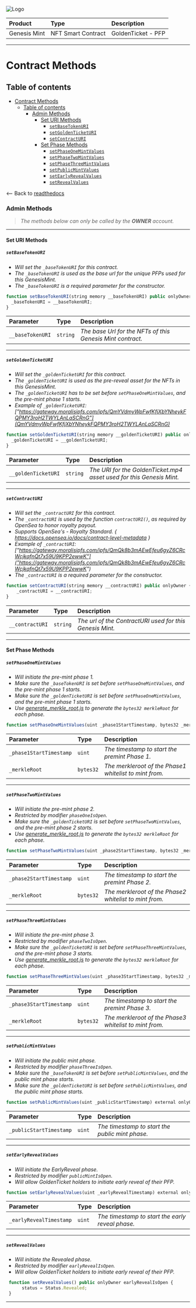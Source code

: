 ![Logo](https://www.centaurify.com/_next/image?url=%2Fimg%2Flogo%2Fcentaurify-logo.svg&w=1920&q=75)

| Product      | Type               | Description                |
| :--------    | :-------           | :------------------------- |
| Genesis Mint | NFT Smart Contract | GoldenTicket  - PFP        |

---

# Contract Methods

## Table of contents

- [Contract Methods](#contract-methods)
  - [Table of contents](#table-of-contents)
    - [Admin Methods](#admin-methods)
      - [Set URI Methods](#set-uri-methods)
        - [`setBaseTokenURI`](#setbasetokenuri)
        - [`setGoldenTicketURI`](#setgoldenticketuri)
        - [`setContractURI`](#setcontracturi)
      - [Set Phase Methods](#set-phase-methods)
        - [`setPhaseOneMintValues`](#setphaseonemintvalues)
        - [`setPhaseTwoMintValues`](#setphasetwomintvalues)
        - [`setPhaseThreeMintValues`](#setphasethreemintvalues)
        - [`setPublicMintValues`](#setpublicmintvalues)
        - [`setEarlyRevealValues`](#setearlyrevealvalues)
        - [`setRevealValues`](#setrevealvalues)

<-- Back to [readthedocs](ReadTheDocs_Genesis_Mint.md#table-of-contents "Back to ReadTheDocs")

### Admin Methods

> _The methods below can only be called by the **OWNER** account._

---

#### Set URI Methods

##### `setBaseTokenURI`  

- _Will set the `_baseTokenURI` for this contract._
- _The `_baseTokenURI` is used as the base url for the unique PFPs used for this GenesisMint._  
- _The `_baseTokenURI` is a required parameter for the constructor._  


```javascript
function setBaseTokenURI(string memory __baseTokenURI) public onlyOwner {
  _baseTokenURI = __baseTokenURI;
}  
```  

| Parameter        | Type      | Description                |
| :--------        | :-------  | :------------------------- |
| `__baseTokenURI` | `string`  | _The base Url for the NFTs of this Genesis Mint contract._ |  

---

##### `setGoldenTicketURI`

- _Will set the `_goldenTicketURI` for this contract._
- _The `_goldenTicketURI` is used as the pre-reveal asset for the NFTs in this GenesisMint._  
- _The `_goldenTicketURI` has to be set before `setPhaseOneMintValues`, and the pre-mint phase 1 starts._
- _Example of `_goldenTicketURI`: ["https://gateway.moralisipfs.com/ipfs/QmYVdmyWpFwfKfjXbYNheykFQPMY3roH2TWYLAnLaSCRnG"](QmYVdmyWpFwfKfjXbYNheykFQPMY3roH2TWYLAnLaSCRnG)_

```javascript
function setGoldenTicketURI(string memory __goldenTicketURI) public onlyOwner {
  _goldenTicketURI = __goldenTicketURI;
}
```

| Parameter        | Type      | Description                |
| :--------        | :-------  | :------------------------- |
| `__goldenTicketURI` | `string`  | _The URI for the GoldenTicket.mp4 asset used for this Genesis Mint._|

---

##### `setContractURI`  

- _Will set the `_contractURI` for this contract._
- _The `_contractURI` is used by the function `contractURI()`, as required by OpenSea to honor royalty payout._  
- _Supports OpenSea's - Royalty Standard. { <https://docs.opensea.io/docs/contract-level-metadata> }_
- _Example of `_contractURI`: ["https://gateway.moralisipfs.com/ipfs/QmQk8b3mAEwEfeu6gyZ6CRcWcjkafnQt7x59U9KPP2ewwK"]("https://gateway.moralisipfs.com/ipfs/QmQk8b3mAEwEfeu6gyZ6CRcWcjkafnQt7x59U9KPP2ewwK")_
- _The `_contractURI` is a required parameter for the constructor._  

```javascript
function setContractURI(string memory __contractURI) public onlyOwner {
    _contractURI = __contractURI;
}
```

| Parameter        | Type      | Description                |
| :--------        | :-------  | :------------------------- |
| `__contractURI` | `string`  | _The url of the ContractURI used for this Genesis Mint._|

---

#### Set Phase Methods

##### `setPhaseOneMintValues`  

- _Will initiate the pre-mint phase 1._
- _Make sure the `_baseTokenURI` is set before `setPhaseOneMintValues`, and the pre-mint phase 1 starts._
- _Make sure the `_goldenTicketURI` is set before `setPhaseOneMintValues`, and the pre-mint phase 1 starts._
- _Use [generate_merkle_root.js](https://github.com/CentaurifyOrg/smart_contracts/blob/main/contracts/NFT/GenesisMint/scripts/generate_merkle_root.js "Script to generate the merkle root") to generate the `bytes32 merkleRoot` for each phase._


```javascript
function setPhaseOneMintValues(uint _phase1StartTimestamp, bytes32 _merkleRoot) external onlyOwner {}
```

| Parameter        | Type      | Description                |
| :--------        | :-------  | :------------------------- |
| `_phase1StartTimestamp` | `uint`  | _The timestamp to start the premint Phase 1._|
| `_merkleRoot` | `bytes32`  | _The merkleroot of the Phase1 whitelist to mint from._|

---

##### `setPhaseTwoMintValues`  

- _Will initiate the pre-mint phase 2._  
- _Restricted by modifier `phaseOneIsOpen`._
- _Make sure the `_goldenTicketURI` is set before `setPhaseTwoMintValues`, and the pre-mint phase 2 starts._
- _Use [generate_merkle_root.js](https://github.com/CentaurifyOrg/smart_contracts/blob/main/contracts/NFT/GenesisMint/scripts/generate_merkle_root.js "Script to generate the merkle root") to generate the `bytes32 merkleRoot` for each phase._



```javascript
function setPhaseTwoMintValues(uint _phase2StartTimestamp, bytes32 _merkleRoot) external onlyOwner phaseOneIsOpen {}
```

| Parameter               | Type      | Description                |
| :--------               | :-------  | :------------------------- |
| `_phase2StartTimestamp` | `uint`    | _The timestamp to start the premint Phase 2._|
| `_merkleRoot`           | `bytes32` | _The merkleroot of the Phase2 whitelist to mint from._|

---

##### `setPhaseThreeMintValues`  

- _Will initiate the pre-mint phase 3._
- _Restricted by modifier `phaseTwoIsOpen`._
- _Make sure the `_goldenTicketURI` is set before `setPhaseThreeMintValues`, and the pre-mint phase 3 starts._
- _Use [generate_merkle_root.js](https://github.com/CentaurifyOrg/smart_contracts/blob/main/contracts/NFT/GenesisMint/scripts/generate_merkle_root.js "Script to generate the merkle root") to generate the `bytes32 merkleRoot` for each phase._



```javascript
function setPhaseThreeMintValues(uint _phase3StartTimestamp, bytes32 _merkleRoot) external onlyOwner phaseTwoIsOpen {}
```

| Parameter               | Type      | Description                |
| :--------               | :-------  | :------------------------- |
| `_phase3StartTimestamp` | `uint`    | _The timestamp to start the premint Phase 3._|
| `_merkleRoot`           | `bytes32` | _The merkleroot of the Phase3 whitelist to mint from._|

---

##### `setPublicMintValues`

- _Will initiate the public mint phase._  
- _Restricted by modifier `phaseThreeIsOpen`._
- _Make sure the `_baseTokenURI` is set before `setPublicMintValues`, and the public mint phase starts._
- _Make sure the `_goldenTicketURI` is set before `setPublicMintValues`, and the public mint phase starts._


```javascript
function setPublicMintValues(uint _publicStartTimestamp) external onlyOwner phaseThreeIsOpen {}
```

| Parameter               | Type      | Description                                    |
| :--------               | :-------  | :-------------------------                     |
| `_publicStartTimestamp` | `uint`    | _The timestamp to start the public mint phase._|

---

##### `setEarlyRevealValues`  

- _Will initiate the EarlyReveal phase._ 
- _Restricted by modifier `publicMintIsOpen`._
- _Will allow GoldenTicket holders to initiate early reveal of their PFP._

```javascript
function setEarlyRevealValues(uint _earlyRevealTimestamp) external onlyOwner publicMintIsOpen {}
```

| Parameter               | Type      | Description                                     |
| :--------               | :-------  | :-------------------------                      |
| `_earlyRevealTimestamp` | `uint`    | _The timestamp to start the early reveal phase._|

---

##### `setRevealValues`  

- _Will initiate the Revealed phase._ 
- _Restricted by modifier `earlyRevealIsOpen`._
- _Will allow GoldenTicket holders to initiate early reveal of their PFP._

```javascript
 function setRevealValues() public onlyOwner earlyRevealIsOpen {
      status = Status.Revealed;
 }
 ```


---
